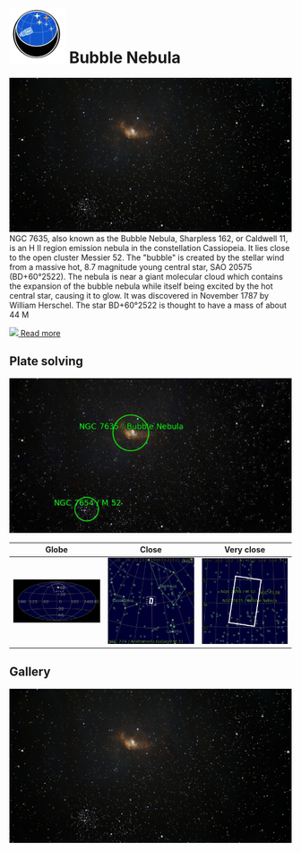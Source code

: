 # ![](../Imaging//Common/pyl-tiny.png) Bubble Nebula
![IMG](../Imaging//HD/Bubble_Nebula+01+co.jpg)
NGC 7635, also known as the Bubble Nebula, Sharpless 162, or Caldwell 11, is an H II region emission nebula in the constellation Cassiopeia. It lies close to the open cluster Messier 52. The "bubble" is created by the stellar wind from a massive hot, 8.7 magnitude young central star, SAO 20575 (BD+60°2522). The nebula is near a giant molecular cloud which contains the expansion of the bubble nebula while itself being excited by the hot central star, causing it to glow. It was discovered in November 1787 by William Herschel. The star BD+60°2522 is thought to have a mass of about 44 M

[![](/home/lcv/Dropbox/AstroPhotography//Imaging//Common/Wikipedia.png) Read more](https://en.wikipedia.org/wiki/Bubble_Nebula)
## Plate solving 


![IMG](../Imaging//HD/Bubble_Nebula_Annotated.jpg)


| Globe | Close | Very close |
| ----- | ----- | ----- |
|![IMG](../Imaging//HD/Bubble_Nebula_Globe.jpg) |![IMG](../Imaging//HD/Bubble_Nebula_Close.jpg) |![IMG](../Imaging//HD/Bubble_Nebula_Closer.jpg) |

## Gallery
![IMG](../Imaging//HD/Bubble_Nebula+01+co.jpg) 

